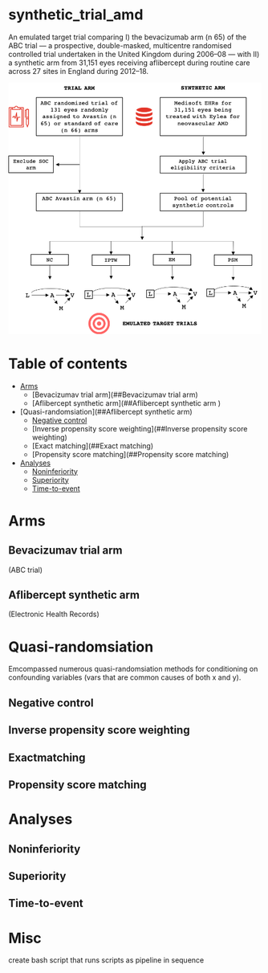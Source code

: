 # synthetic_trial_amd

An emulated target trial comparing I) the bevacizumab arm (n 65) of the ABC trial &mdash; a prospective, double-masked, multicentre randomised controlled trial undertaken in the United Kingdom during 2006–08 &mdash; with II) a synthetic arm from 31,151 eyes receiving aflibercept during routine care across 27 sites in England during 2012–18.

![Study design](/figs/fig_1_readme.png)

# Table of contents

- [Arms](#Arms)
  * [Bevacizumav trial arm](##Bevacizumav trial arm)
  * [Aflibercept synthetic arm](##Aflibercept synthetic arm )
- [Quasi-randomsiation](##Aflibercept synthetic arm)
  * [Negative control](##Negative_control)
  * [Inverse propensity score weighting](##Inverse propensity score weighting)
  * [Exact matching](##Exact matching)
  * [Propensity score matching](##Propensity score matching)
- [Analyses](#Analyses)
  * [Noninferiority](##Noninferiority)
  * [Superiority](##Superiority)
  * [Time-to-event](##Time-to-event)

<!-- toc -->

# Arms
## Bevacizumav trial arm 

(ABC trial)

## Aflibercept synthetic arm 

(Electronic Health Records)

# Quasi-randomsiation

Emcompassed numerous quasi-randomsiation methods for conditioning on confounding variables (vars that are common causes of both x and y).

## Negative control

## Inverse propensity score weighting

## Exactmatching

## Propensity score matching

# Analyses
## Noninferiority

## Superiority

## Time-to-event

# Misc
create bash script that runs scripts as pipeline in sequence